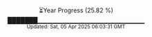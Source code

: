 <p align="center">
⏳Year Progress (25.82 %)<br>
███████▁▁▁▁▁▁▁▁▁▁▁▁▁▁▁▁▁▁▁▁▁▁▁ <br>
<sub>Updated: Sat, 05 Apr 2025 06:03:31 GMT</sub>
</p>

